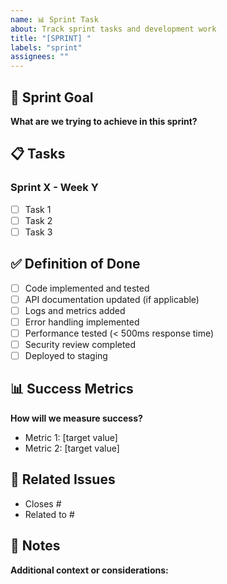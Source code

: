 ```yaml
---
name: 📊 Sprint Task
about: Track sprint tasks and development work
title: "[SPRINT] "
labels: "sprint"
assignees: ""
---
```


## 🎯 Sprint Goal

**What are we trying to achieve in this sprint?**

## 📋 Tasks

### Sprint X - Week Y

- [ ] Task 1
- [ ] Task 2
- [ ] Task 3

## ✅ Definition of Done

- [ ] Code implemented and tested
- [ ] API documentation updated (if applicable)
- [ ] Logs and metrics added
- [ ] Error handling implemented
- [ ] Performance tested (< 500ms response time)
- [ ] Security review completed
- [ ] Deployed to staging

## 📊 Success Metrics

**How will we measure success?**

- Metric 1: [target value]
- Metric 2: [target value]

## 🔗 Related Issues

- Closes #
- Related to #

## 📝 Notes

**Additional context or considerations:**
